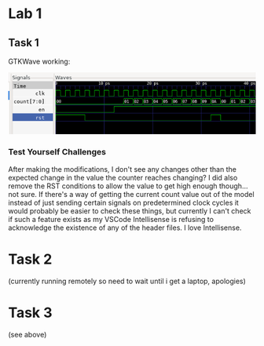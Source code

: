 # Lab 1

## Task 1

GTKWave working:

![gtkwave example](docs/gtkwave1.png)

### Test Yourself Challenges

After making the modifications, I don't see any changes other than the expected change in the value the counter reaches changing? I did also remove the RST conditions to allow the value to get high enough though... not sure. If there's a way of getting the current count value out of the model instead of just sending certain signals on predetermined clock cycles it would probably be easier to check these things, but currently I can't check if such a feature exists as my VSCode Intellisense is refusing to acknowledge the existence of any of the header files. I love Intellisense.

# Task 2

(currently running remotely so need to wait until i get a laptop, apologies)

# Task 3

(see above)
